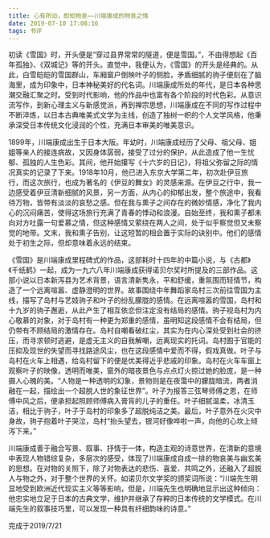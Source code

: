 ```yaml
---
title: 心有所动，即知物哀——川端康成的物哀之情
date: 2019-07-10 17:08:16
tags: 书评
---
```


初读《雪国》时，开头便是“穿过县界常常的隧道，便是雪国。”，不由得想起《百年孤独》、《双城记》等的开头。直觉中，我便认为，《雪国》的开头是经典的。从此，白雪皑皑的雪国群山，车厢窗户倒映叶子的侧脸，矛盾细腻的驹子便刻在了脑海里，成为印象中，日本神秘美好的代名词。川端康成所处的年代，是日本各种思潮交融汇聚之时。受到时代影响，他的作品中也富有各个阶段的时代色彩。从意识流写作，到新心理主义与新感觉派，再到禅宗思想，川端康成在不同的写作过程中不断淬炼，以日本古典唯美式文学为主线，创造了独树一帜的个人文学风格，他秉承深受日本传统文化浸润的个性，充满日本审美的唯美意识。

1899年，川端康成出生于日本大阪。年幼时，川端康成经历了父母、祖父母、姐姐等亲人的接连病故，又因身体孱弱，接受了过分的保护，从此造成了他一生忧郁、孤独的人生色彩。其间，他开始攥写《十六岁的日记》，将祖父弥留之际的情况真实的记录了下来。1918年10月，他已进入东京大学第二年，初次赴伊豆旅行，而这次旅行，也成为著名的《伊豆的舞女》的灵感来源。在伊豆之行中，我一边感受着伊豆清新细腻的风景，另一方面，从内心的抑郁出发，整个旅途中，我看待万物，皆带有淡淡的哀愁之感。但在我与熏子之间存在的微妙情感，净化了我内心的沉闷痛苦，使得这场旅行充满了青春的悸动和浪漫。自始至终，我和熏子都未向对方吐露一句爱慕之情，但这种感情又萦绕在两人之间，处于似乎察觉但又未察觉的地带。文末，我和熏子告别，让这短暂的相会置于实际的诀别中。他们的感情处于初生之际，但却意味着永远的结束。

《雪国》是川端康成里程碑式的作品，这部耗时十四年的中篇小说，与《古都》《千纸鹤》一起，成为一九六八年川端康成获得诺贝尔奖时所提及的三部作品。这部小说以日本新泻县为艺术背景，语言清新隽永，平和舒缓，重氛围而轻情节，构造了一个远离喧嚣、虚静澄明的世界。故事围绕中年舞蹈家岛村三次前往雪国为主线，描写了岛村与艺妓驹子和叶子的纷乱朦胧的感情。在远离喧嚣的雪国，岛村和十九岁的驹子邂逅，从此产生了相互依恋但注定没有结局的感情。驹子视岛村为内心敬慕的对象，对于岛村有一种更为郑重的感情，虽明知这段感情不会有结局，但仍带有不顾结局的激情存在。岛村自嘲看破红尘，其实为在内心深处受到社会的挤压，而寻求顿时逃避，是虚无主义的自我解嘲，远离现实的托词。岛村囿于官能的压抑及现世的失望而寻找路途风尘，也在这段感情中爱而不得，假戏真做。叶子与岛村在火车上相遇，给岛村留下的便是优美得近乎悲戚的印象。岛村在火车车窗上观察叶子的映像，透明而唯美，窗外的暗夜景色与点点灯火掠过她的脸庞，是一种摄人心魄的美。“人物是一种透明的幻象，景物则是在夜霭中的朦胧暗流，两者消融在一起，描绘出一个超脱人世的象征世界”。叶子为报答三弦琴师傅之恩，在师傅中风之后，便承担起照顾师傅病入膏肓的儿子的重任。叶子细腻温柔，冰清玉洁，相比于驹子，叶子于岛村的印象多了超脱纯洁之美。最后，叶子意外在火灾中身故，驹子抱着叶子哭泣，岛村“抬头望去，银河好像哗啦一声，向他的心坎上倾泻下来。”

川端康成善于融合写景、叙事、抒情于一体，构造主观的诗意世界，在清新的意境中表现人物错综复杂，多层次的感受，体现了川端康成自成一排的物哀美与幽玄美的思想。在对物的关照下，除了对物表达的悲伤、喜爱、共鸣之外，还融入了超脱人与物之外，对于整个世界的关怀。如诺贝尔文学奖的颁奖词所说：“川端先生明显地受到欧洲近代现实主义等等影响，但是，川端先生也明确地显示出这种倾向：他忠实地立足于日本的古典文学，维护并继承了存粹的日本传统的文学模式。在川端先生的叙事技巧里，可以发现一种具有纤细韵味的诗意。”

完成于2019/7/21